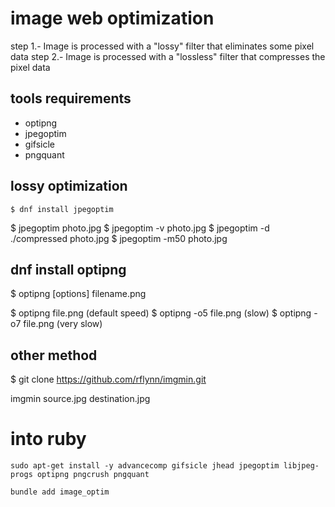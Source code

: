 # image web optimization


step 1.-    Image is processed with a "lossy" filter that eliminates some pixel data
step 2.-    Image is processed with a "lossless" filter that compresses the pixel data


## tools requirements

- optipng
- jpegoptim
- gifsicle
- pngquant


## lossy optimization

	$ dnf install jpegoptim


$ jpegoptim photo.jpg
$ jpegoptim -v photo.jpg
$ jpegoptim -d ./compressed photo.jpg
$ jpegoptim -m50 photo.jpg


## dnf install optipng

$ optipng [options] filename.png

$ optipng file.png		(default speed)
$ optipng -o5 file.png		(slow)
$ optipng -o7 file.png		(very slow)





## other method
$ git clone https://github.com/rflynn/imgmin.git


imgmin source.jpg destination.jpg




# into ruby


```
sudo apt-get install -y advancecomp gifsicle jhead jpegoptim libjpeg-progs optipng pngcrush pngquant

bundle add image_optim


```
